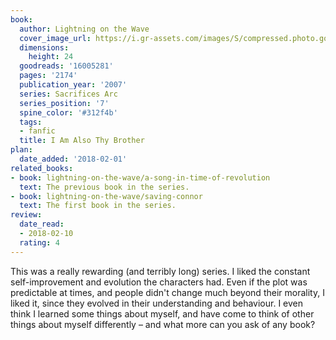 ```yaml
---
book:
  author: Lightning on the Wave
  cover_image_url: https://i.gr-assets.com/images/S/compressed.photo.goodreads.com/books/1579183914l/16005281._SX98_.jpg
  dimensions:
    height: 24
  goodreads: '16005281'
  pages: '2174'
  publication_year: '2007'
  series: Sacrifices Arc
  series_position: '7'
  spine_color: '#312f4b'
  tags:
  - fanfic
  title: I Am Also Thy Brother
plan:
  date_added: '2018-02-01'
related_books:
- book: lightning-on-the-wave/a-song-in-time-of-revolution
  text: The previous book in the series.
- book: lightning-on-the-wave/saving-connor
  text: The first book in the series.
review:
  date_read:
  - 2018-02-10
  rating: 4
---
```


This was a really rewarding (and terribly long) series. I liked the constant self-improvement and evolution the characters had. Even if the plot was predictable at times, and people didn't change much beyond their morality, I liked it, since they evolved in their understanding and behaviour. I even think I learned some things about myself, and have come to think of other things about myself differently – and what more can you ask of any book?
